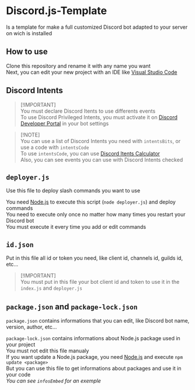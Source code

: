 # Discord.js-Template
Is a template for make a full customized Discord bot adapted to your server on wich is installed

## How to use
Clone this repository and rename it with any name you want<br>
Next, you can edit your new project with an IDE like [Visual Studio Code](https://code.visualstudio.com/)

## Discord Intents
> \[!IMPORTANT]\
> You must declare Discord Itents to use differents events<br>
> To use Discord Privileged Intents, you must activate it on [Discord Developer Portal](https://discord.com/developers/applications) in your bot settings

> \[!NOTE]\
>You can use a list of Discord Intents you need with `intentsBits`, or use a code with `intentsCode`<br>
> To use `intentsCode`, you can use [Discord Itents Calculator](https://discord-intents-calculator.vercel.app/)<br>
> Also, you can see events you can use with Discord Intents checked

## `deployer.js`
Use this file to deploy slash commands you want to use<br>

You need [Node.js](https://nodejs.org/) to execute this script (`node deployer.js`) and deploy commands<br>
You need to execute only once no matter how many times you restart your Discord bot<br>
You must execute it every time you add or edit commands

## `id.json`
Put in this file all id or token you need, like client id, channels id, guilds id, etc...

> \[!IMPORTANT]\
You must put in this file your bot client id and token to use it in the `index.js` and `deployer.js`

## `package.json` and `package-lock.json`
`package.json` contains informations that you can edit, like Discord bot name, version, author, etc...

`package-lock.json` contains informations about Node.js package used in your project<br>
You must not edit this file manualy<br>
If you want update a Node.js package, you need [Node.js](https://nodejs.org/) and execute `npm update <package>`<br>
But you can use this file to get informations about packages and use it in your code<br>
*You can see `infosEmbed` for an exemple*

